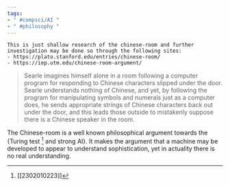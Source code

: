 ```yaml
---
tags:
- " #compsci/AI "
- " #philosophy "
---
```


```ad-note
This is just shallow research of the chinese-room and further investigation may be done so through the following sites:
- https://plato.stanford.edu/entries/chinese-room/
- https://iep.utm.edu/chinese-room-argument/
```

> Searle imagines himself alone in a room following a computer program for responding to Chinese characters slipped under the door. Searle understands nothing of Chinese, and yet, by following the program for manipulating symbols and numerals just as a computer does, he sends appropriate strings of Chinese characters back out under the door, and this leads those outside to mistakenly suppose there is a Chinese speaker in the room.

The Chinese-room is a well known philosophical argument towards the {Turing test [^1] and strong AI}. It makes the argument that a machine may be developed to appear to understand sophistication, yet in actuality there is no real understanding.

[^1]: [[2302010223]]